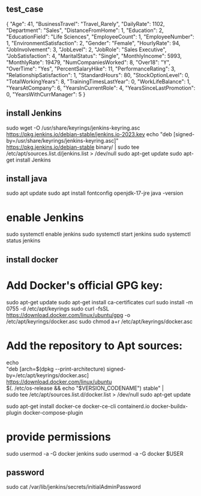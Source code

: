   ## test_case
  {
    "Age": 41,
    "BusinessTravel": "Travel_Rarely",
    "DailyRate": 1102,
    "Department": "Sales",
    "DistanceFromHome": 1,
    "Education": 2,
    "EducationField": "Life Sciences",
    "EmployeeCount": 1,
    "EmployeeNumber": 1,
    "EnvironmentSatisfaction": 2,
    "Gender": "Female",
    "HourlyRate": 94,
    "JobInvolvement": 3,
    "JobLevel": 2,
    "JobRole": "Sales Executive",
    "JobSatisfaction": 4,
    "MaritalStatus": "Single",
    "MonthlyIncome": 5993,
    "MonthlyRate": 19479,
    "NumCompaniesWorked": 8,
    "Over18": "Y",
    "OverTime": "Yes",
    "PercentSalaryHike": 11,
    "PerformanceRating": 3,
    "RelationshipSatisfaction": 1,
    "StandardHours": 80,
    "StockOptionLevel": 0,
    "TotalWorkingYears": 8,
    "TrainingTimesLastYear": 0,
    "WorkLifeBalance": 1,
    "YearsAtCompany": 6,
    "YearsInCurrentRole": 4,
    "YearsSinceLastPromotion": 0,
    "YearsWithCurrManager": 5
  }


  ## install Jenkins
  
  sudo wget -O /usr/share/keyrings/jenkins-keyring.asc \
    https://pkg.jenkins.io/debian-stable/jenkins.io-2023.key
  echo "deb [signed-by=/usr/share/keyrings/jenkins-keyring.asc]" \
    https://pkg.jenkins.io/debian-stable binary/ | sudo tee \
    /etc/apt/sources.list.d/jenkins.list > /dev/null
  sudo apt-get update
  sudo apt-get install Jenkins
  
  ## install java
  
  sudo apt update
  sudo apt install fontconfig openjdk-17-jre
  java -version
  
  # enable Jenkins
  
  sudo systemctl enable jenkins
  sudo systemctl start jenkins
  sudo systemctl status jenkins
  
  ## install docker 
  
  # Add Docker's official GPG key:
  sudo apt-get update
  sudo apt-get install ca-certificates curl
  sudo install -m 0755 -d /etc/apt/keyrings
  sudo curl -fsSL https://download.docker.com/linux/ubuntu/gpg -o /etc/apt/keyrings/docker.asc
  sudo chmod a+r /etc/apt/keyrings/docker.asc
  
  # Add the repository to Apt sources:
  echo \
    "deb [arch=$(dpkg --print-architecture) signed-by=/etc/apt/keyrings/docker.asc] https://download.docker.com/linux/ubuntu \
    $(. /etc/os-release && echo "$VERSION_CODENAME") stable" | \
    sudo tee /etc/apt/sources.list.d/docker.list > /dev/null
  sudo apt-get update
  
  sudo apt-get install docker-ce docker-ce-cli containerd.io docker-buildx-plugin docker-compose-plugin
  
  
  # provide permissions 
  
  sudo usermod -a -G docker jenkins
  sudo usermod -a -G docker $USER
  
  
  ## password
  sudo cat /var/lib/jenkins/secrets/initialAdminPassword
  